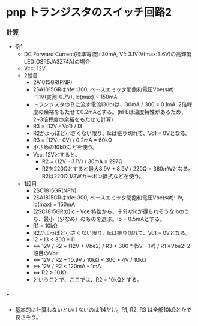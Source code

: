 # pnp トランジスタのスイッチ回路2
### 計算
- 例1
  - DC Forward Current(標準電流): 30mA, Vf: 3.1V(Vfmax:3.6V)の高輝度LED(OSR5JA3Z74A)の場合
  - Vcc: 12V
  - 2段目
    - 2A1015GR(PNP)
    - 2SA1015GRはhfe: 300, ベースエミッタ間飽和電圧Vbe(sat): -1.1V(実測-0.7V), Ic(max) = 150mA
    - トランジスタのＢに流す電流I3(Ib)は、30mA / 300 = 0.1mA, 2倍程度の余裕をもたせて0.2mAとする。(hFEは温度特性があるため、2~3倍程度の余裕をもたせて計算)
    - R3 = (12V - Vo1) / I3
    - R2がよっぽど小さくない限り、Icは振り切れて、Vo1 = 0Vとなる。
    - R3 = (12V - 0V) / 0.2mA = 60kΩ
    - 小さめの10kΩなどを使う。
    - Vcc: 12Vとすると、
      - R2 = (12V - 3.1V) / 30mA = 297Ω
      - R2を220Ωとすると最大8.9V * 8.9V / 220Ω = 360mWとなる。R2は220Ω 1/2Wカーボン抵抗などを使う。
  - 1段目
    - 2SC1815GR(NPN)
    - 2SA1815GRはhfe: 300, ベースエミッタ間飽和電圧Vbe(sat): 1V, Ic(max) = 150mA
    - (2SC1815GRの)Ic - Vce 特性から、十分なIcが得られそうなIbのうち、最小（少なめ）のものを選ぶ。Ib = 0.5mAとする。
    - R1 = 10kΩ
    - R2がよっぽど小さくない限り、Icは振り切れて、Vo1 = 0Vとなる。
    - I2 + I3 < 300 * I1
    - <=> 12V / R2 + (12V + Vbe2) / R3 < 300 * (5V - 1V) / R1 ※Vbe2: 2段目のVbe
    - <=> 12V / R2 + 10.9V / 10kΩ < 300 * 4V / 10kΩ
    - <=> 12V / R2 < 120mA - 1mA
    - <=> R2 > 101Ω
    - ということで、ここでは、R2 = 10kΩとする。

### *
- 基本的に計算しないといけないのはR4だけ。R1, R2, R3 は全部10kΩとかで良さそう。
